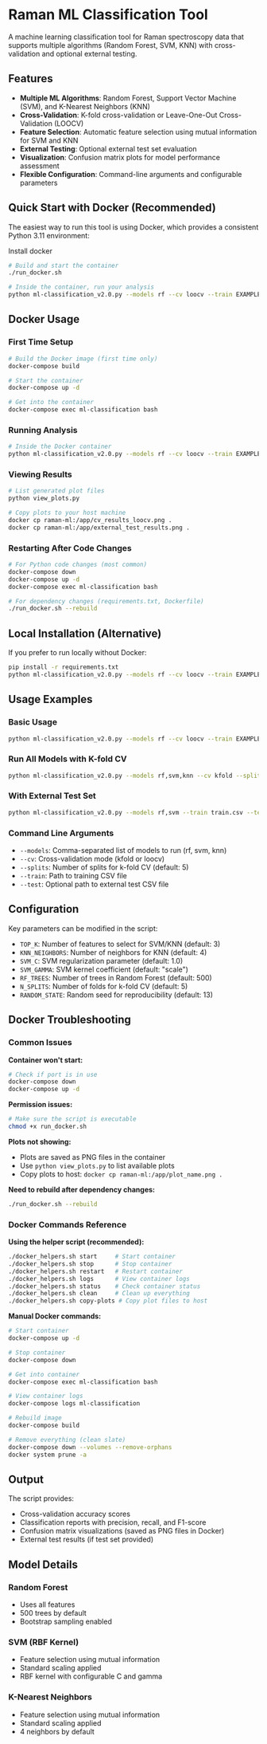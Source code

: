# Raman ML Classification Tool

A machine learning classification tool for Raman spectroscopy data that supports multiple algorithms (Random Forest, SVM, KNN) with cross-validation and optional external testing.

## Features

- **Multiple ML Algorithms**: Random Forest, Support Vector Machine (SVM), and K-Nearest Neighbors (KNN)
- **Cross-Validation**: K-fold cross-validation or Leave-One-Out Cross-Validation (LOOCV)
- **Feature Selection**: Automatic feature selection using mutual information for SVM and KNN
- **External Testing**: Optional external test set evaluation
- **Visualization**: Confusion matrix plots for model performance assessment
- **Flexible Configuration**: Command-line arguments and configurable parameters

## Quick Start with Docker (Recommended)

The easiest way to run this tool is using Docker, which provides a consistent Python 3.11 environment:

Install docker


```bash
# Build and start the container
./run_docker.sh

# Inside the container, run your analysis
python ml-classification_v2.0.py --models rf --cv loocv --train EXAMPLE_CSV.csv
```

## Docker Usage

### First Time Setup

```bash
# Build the Docker image (first time only)
docker-compose build

# Start the container
docker-compose up -d

# Get into the container
docker-compose exec ml-classification bash
```

### Running Analysis

```bash
# Inside the Docker container
python ml-classification_v2.0.py --models rf --cv loocv --train EXAMPLE_CSV.csv
```

### Viewing Results

```bash
# List generated plot files
python view_plots.py

# Copy plots to your host machine
docker cp raman-ml:/app/cv_results_loocv.png .
docker cp raman-ml:/app/external_test_results.png .
```

### Restarting After Code Changes

```bash
# For Python code changes (most common)
docker-compose down
docker-compose up -d
docker-compose exec ml-classification bash

# For dependency changes (requirements.txt, Dockerfile)
./run_docker.sh --rebuild
```

## Local Installation (Alternative)

If you prefer to run locally without Docker:

```bash
pip install -r requirements.txt
python ml-classification_v2.0.py --models rf --cv loocv --train EXAMPLE_CSV.csv
```

## Usage Examples

### Basic Usage

```bash
python ml-classification_v2.0.py --models rf --cv loocv --train EXAMPLE_CSV.csv
```

### Run All Models with K-fold CV

```bash
python ml-classification_v2.0.py --models rf,svm,knn --cv kfold --splits 5 --train data.csv
```

### With External Test Set

```bash
python ml-classification_v2.0.py --models rf,svm --train train.csv --test test.csv
```

### Command Line Arguments

- `--models`: Comma-separated list of models to run (rf, svm, knn)
- `--cv`: Cross-validation mode (kfold or loocv)
- `--splits`: Number of splits for k-fold CV (default: 5)
- `--train`: Path to training CSV file
- `--test`: Optional path to external test CSV file

## Configuration

Key parameters can be modified in the script:

- `TOP_K`: Number of features to select for SVM/KNN (default: 3)
- `KNN_NEIGHBORS`: Number of neighbors for KNN (default: 4)
- `SVM_C`: SVM regularization parameter (default: 1.0)
- `SVM_GAMMA`: SVM kernel coefficient (default: "scale")
- `RF_TREES`: Number of trees in Random Forest (default: 500)
- `N_SPLITS`: Number of folds for k-fold CV (default: 5)
- `RANDOM_STATE`: Random seed for reproducibility (default: 13)

## Docker Troubleshooting

### Common Issues

**Container won't start:**
```bash
# Check if port is in use
docker-compose down
docker-compose up -d
```

**Permission issues:**
```bash
# Make sure the script is executable
chmod +x run_docker.sh
```

**Plots not showing:**
- Plots are saved as PNG files in the container
- Use `python view_plots.py` to list available plots
- Copy plots to host: `docker cp raman-ml:/app/plot_name.png .`

**Need to rebuild after dependency changes:**
```bash
./run_docker.sh --rebuild
```

### Docker Commands Reference

**Using the helper script (recommended):**
```bash
./docker_helpers.sh start     # Start container
./docker_helpers.sh stop      # Stop container
./docker_helpers.sh restart   # Restart container
./docker_helpers.sh logs      # View container logs
./docker_helpers.sh status    # Check container status
./docker_helpers.sh clean     # Clean up everything
./docker_helpers.sh copy-plots # Copy plot files to host
```

**Manual Docker commands:**
```bash
# Start container
docker-compose up -d

# Stop container
docker-compose down

# Get into container
docker-compose exec ml-classification bash

# View container logs
docker-compose logs ml-classification

# Rebuild image
docker-compose build

# Remove everything (clean slate)
docker-compose down --volumes --remove-orphans
docker system prune -a
```

## Output

The script provides:
- Cross-validation accuracy scores
- Classification reports with precision, recall, and F1-score
- Confusion matrix visualizations (saved as PNG files in Docker)
- External test results (if test set provided)

## Model Details

### Random Forest
- Uses all features
- 500 trees by default
- Bootstrap sampling enabled

### SVM (RBF Kernel)
- Feature selection using mutual information
- Standard scaling applied
- RBF kernel with configurable C and gamma

### K-Nearest Neighbors
- Feature selection using mutual information
- Standard scaling applied
- 4 neighbors by default